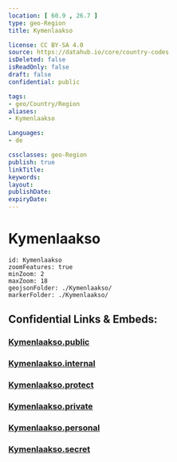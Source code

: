 ```yaml
---
location: [ 60.9 , 26.7 ] 
type: geo-Region
title: Kymenlaakso

license: CC BY-SA 4.0
source: https://datahub.io/core/country-codes
isDeleted: false
isReadOnly: false
draft: false
confidential: public

tags:
- geo/Country/Region
aliases:
- Kymenlaakso

Languages:
- de

cssclasses: geo-Region
publish: true
linkTitle: 
keywords: 
layout: 
publishDate: 
expiryDate: 
---
```


# Kymenlaakso

```leaflet
id: Kymenlaakso
zoomFeatures: true 
minZoom: 2 
maxZoom: 18
geojsonFolder: ./Kymenlaakso/
markerFolder: ./Kymenlaakso/
```


## Confidential Links & Embeds: 

### [Kymenlaakso.public](/_public/\Earth\Continent\Europe\Europe~North\Finland\Provinces~Finland\Southern_Finland\counties~Southern_FinlandKymenlaakso.public.md) 

### [Kymenlaakso.internal](/_internal/\Earth\Continent\Europe\Europe~North\Finland\Provinces~Finland\Southern_Finland\counties~Southern_FinlandKymenlaakso.internal.md) 

### [Kymenlaakso.protect](/_protect/\Earth\Continent\Europe\Europe~North\Finland\Provinces~Finland\Southern_Finland\counties~Southern_FinlandKymenlaakso.protect.md) 

### [Kymenlaakso.private](/_private/\Earth\Continent\Europe\Europe~North\Finland\Provinces~Finland\Southern_Finland\counties~Southern_FinlandKymenlaakso.private.md) 

### [Kymenlaakso.personal](/_personal/\Earth\Continent\Europe\Europe~North\Finland\Provinces~Finland\Southern_Finland\counties~Southern_FinlandKymenlaakso.personal.md) 

### [Kymenlaakso.secret](/_secret/\Earth\Continent\Europe\Europe~North\Finland\Provinces~Finland\Southern_Finland\counties~Southern_FinlandKymenlaakso.secret.md)

